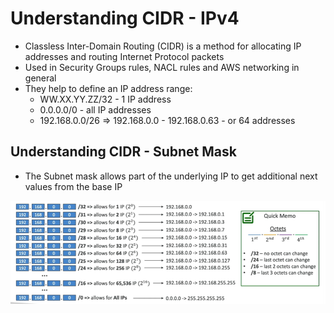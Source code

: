 # Understanding CIDR - IPv4

- Classless Inter-Domain Routing (CIDR) is a method for allocating IP addresses and routing Internet Protocol packets
- Used in Security Groups rules, NACL rules and AWS networking in general
- They help to define an IP address range:
    - WW.XX.YY.ZZ/32 - 1 IP address
    - 0.0.0.0/0 - all IP addresses
    - 192.168.0.0/26 => 192.168.0.0 - 192.168.0.63 - or 64 addresses

## Understanding CIDR - Subnet Mask

- The Subnet mask allows part of the underlying IP to get additional next values from the base IP

![Alt text](images/cidr-mask.png)
